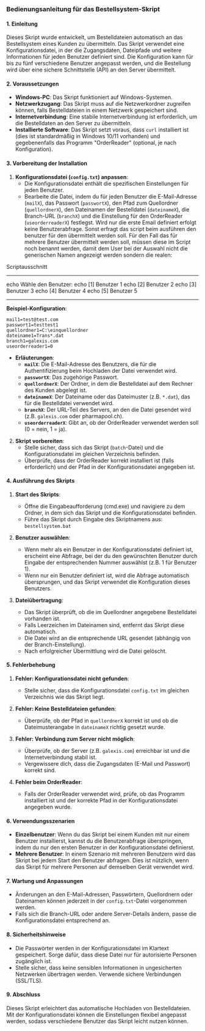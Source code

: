 ### Bedienungsanleitung für das Bestellsystem-Skript

#### 1. **Einleitung**
Dieses Skript wurde entwickelt, um Bestelldateien automatisch an das Bestellsystem eines Kunden zu übermitteln. Das Skript verwendet eine Konfigurationsdatei, in der die Zugangsdaten, Dateipfade und weitere Informationen für jeden Benutzer definiert sind. Die Konfiguration kann für bis zu fünf verschiedene Benutzer angepasst werden, und die Bestellung wird über eine sichere Schnittstelle (API) an den Server übermittelt.

#### 2. **Voraussetzungen**
- **Windows-PC**: Das Skript funktioniert auf Windows-Systemen.
- **Netzwerkzugang**: Das Skript muss auf die Netzwerkordner zugreifen können, falls Bestelldateien in einem Netzwerk gespeichert sind.
- **Internetverbindung**: Eine stabile Internetverbindung ist erforderlich, um die Bestelldaten an den Server zu übermitteln.
- **Installierte Software**: Das Skript setzt voraus, dass `curl` installiert ist (dies ist standardmäßig in Windows 10/11 vorhanden) und gegebenenfalls das Programm "OrderReader" (optional, je nach Konfiguration).

#### 3. **Vorbereitung der Installation**

1. **Konfigurationsdatei (`config.txt`) anpassen**:
   - Die Konfigurationsdatei enthält die spezifischen Einstellungen für jeden Benutzer.
   - Bearbeite die Datei, indem du für jeden Benutzer die E-Mail-Adresse (`mailX`), das Passwort (`passwortX`), den Pfad zum Quellordner (`quellordnerX`), den Dateinamen der Bestelldatei (`dateinameX`), die Branch-URL (`branchX`) und die Einstellung für den OrderReader (`useorderreaderX`) festlegst.
Wird nur die erste Email definiert erfolgt keine Benutzerabfrage. Sonst erfragt das script beim ausführen den benutzer für den übermittelt werden soll. 
Für den Fall das für mehrere Benutzer übermittelt werden soll, müssen diese im Script noch benannt werden, damit dem User bei der Auswahl nicht die generischen Namen angezeigt werden sondern die realen:

Scriptausschnitt
***
echo Wähle den Benutzer:
    echo [1] Benutzer 1
    echo [2] Benutzer 2
    echo [3] Benutzer 3
    echo [4] Benutzer 4
    echo [5] Benutzer 5
****

   
   **Beispiel-Konfiguration**:
   ```
   mail1=test@test.com
   passwort1=testtest1
   quellordner1=C:\einquellordner
   dateiname1=Trans*.dat
   branch1=galexis.com
   useorderreader1=0
   ```
   - **Erläuterungen**:
     - **`mailX`**: Die E-Mail-Adresse des Benutzers, die für die Authentifizierung beim Hochladen der Datei verwendet wird.
     - **`passwortX`**: Das zugehörige Passwort.
     - **`quellordnerX`**: Der Ordner, in dem die Bestelldatei auf dem Rechner des Kunden abgelegt ist.
     - **`dateinameX`**: Der Dateiname oder das Dateimuster (z.B. `*.dat`), das für die Bestelldatei verwendet wird.
     - **`branchX`**: Der URL-Teil des Servers, an den die Datei gesendet wird (z.B. `galexis.com` oder pharmapool.ch).
     - **`useorderreaderX`**: Gibt an, ob der OrderReader verwendet werden soll (0 = nein, 1 = ja).

2. **Skript vorbereiten**:
   - Stelle sicher, dass sich das Skript (`batch`-Datei) und die Konfigurationsdatei im gleichen Verzeichnis befinden.
   - Überprüfe, dass der OrderReader korrekt installiert ist (falls erforderlich) und der Pfad in der Konfigurationsdatei angegeben ist.

#### 4. **Ausführung des Skripts**

1. **Start des Skripts**:
   - Öffne die Eingabeaufforderung (cmd.exe) und navigiere zu dem Ordner, in dem sich das Skript und die Konfigurationsdatei befinden.
   - Führe das Skript durch Eingabe des Skriptnamens aus: `bestellsystem.bat`

2. **Benutzer auswählen**:
   - Wenn mehr als ein Benutzer in der Konfigurationsdatei definiert ist, erscheint eine Abfrage, bei der du den gewünschten Benutzer durch Eingabe der entsprechenden Nummer auswählst (z.B. 1 für Benutzer 1).
   - Wenn nur ein Benutzer definiert ist, wird die Abfrage automatisch übersprungen, und das Skript verwendet die Konfiguration dieses Benutzers.

3. **Dateiübertragung**:
   - Das Skript überprüft, ob die im Quellordner angegebene Bestelldatei vorhanden ist.
   - Falls Leerzeichen im Dateinamen sind, entfernt das Skript diese automatisch.
   - Die Datei wird an die entsprechende URL gesendet (abhängig von der Branch-Einstellung).
   - Nach erfolgreicher Übermittlung wird die Datei gelöscht.

#### 5. **Fehlerbehebung**

1. **Fehler: Konfigurationsdatei nicht gefunden**:
   - Stelle sicher, dass die Konfigurationsdatei `config.txt` im gleichen Verzeichnis wie das Skript liegt.

2. **Fehler: Keine Bestelldateien gefunden**:
   - Überprüfe, ob der Pfad in `quellordnerX` korrekt ist und ob die Dateimusterangabe in `dateinameX` richtig gesetzt wurde.

3. **Fehler: Verbindung zum Server nicht möglich**:
   - Überprüfe, ob der Server (z.B. `galexis.com`) erreichbar ist und die Internetverbindung stabil ist.
   - Vergewissere dich, dass die Zugangsdaten (E-Mail und Passwort) korrekt sind.

4. **Fehler beim OrderReader**:
   - Falls der OrderReader verwendet wird, prüfe, ob das Programm installiert ist und der korrekte Pfad in der Konfigurationsdatei angegeben wurde.

#### 6. **Verwendungsszenarien**

- **Einzelbenutzer**: Wenn du das Skript bei einem Kunden mit nur einem Benutzer installierst, kannst du die Benutzerabfrage überspringen, indem du nur den ersten Benutzer in der Konfigurationsdatei definierst.
- **Mehrere Benutzer**: In einem Szenario mit mehreren Benutzern wird das Skript bei jedem Start den Benutzer abfragen. Dies ist nützlich, wenn das Skript für mehrere Personen auf demselben Gerät verwendet wird.

#### 7. **Wartung und Anpassungen**

- Änderungen an den E-Mail-Adressen, Passwörtern, Quellordnern oder Dateinamen können jederzeit in der `config.txt`-Datei vorgenommen werden.
- Falls sich die Branch-URL oder andere Server-Details ändern, passe die Konfigurationsdatei entsprechend an.

#### 8. **Sicherheitshinweise**
- Die Passwörter werden in der Konfigurationsdatei im Klartext gespeichert. Sorge dafür, dass diese Datei nur für autorisierte Personen zugänglich ist.
- Stelle sicher, dass keine sensiblen Informationen in ungesicherten Netzwerken übertragen werden. Verwende sichere Verbindungen (SSL/TLS).

#### 9. **Abschluss**
Dieses Skript erleichtert das automatische Hochladen von Bestelldateien. Mit der Konfigurationsdatei können die Einstellungen flexibel angepasst werden, sodass verschiedene Benutzer das Skript leicht nutzen können.

